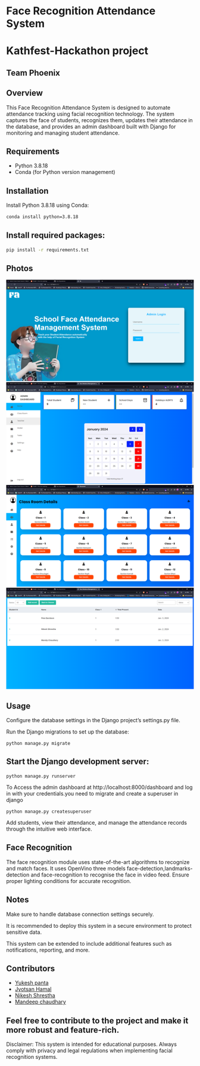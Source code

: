 # Face Recognition Attendance System
# Kathfest-Hackathon project
## Team Phoenix
## Overview
This Face Recognition Attendance System is designed to automate attendance tracking using facial recognition technology. The system captures the face of students, recognizes them, updates their attendance in the database, and provides an admin dashboard built with Django for monitoring and managing student attendance.

## Requirements
- Python 3.8.18
- Conda (for Python version management)

## Installation
Install Python 3.8.18 using Conda:
```bash
conda install python=3.8.18
```
## Install required packages:
```bash
pip install -r requirements.txt

```
## Photos
![dashboard](photos/heh.png)
![spil](photos/jimo.png)
![noo](photos/pl.png)
![mo](photos/kimo.png)
## Usage
Configure the database settings in the Django project’s settings.py file.

Run the Django migrations to set up the database:

```
python manage.py migrate

```

## Start the Django development server:
```
python manage.py runserver

```
To Access the admin dashboard at http://localhost:8000/dashboard and log in with your credentials.you need to migrate and create a superuser in django
```
python manage.py createsuperuser
```

Add students, view their attendance, and manage the attendance records through the intuitive web interface.
## Face Recognition
The face recognition module uses state-of-the-art algorithms to recognize and match faces.
It uses OpenVino three models face-detection,landmarks-detection and face-recognition to recognise the face in video feed.
Ensure proper lighting conditions for accurate recognition.
## Notes
Make sure to handle database connection settings securely.

It is recommended to deploy this system in a secure environment to protect sensitive data.

This system can be extended to include additional features such as notifications, reporting, and more.

## Contributors
- [Yukesh panta](https://github.com/YukeshPanta)
- [Jyotsan Hamal](https://github.com/Jyotsan-Hamal)
- [Nikesh Shrestha](https://github.com/Nik-doid)
- [Mandeep chaudhary](https://github.com/Mandip69)

## Feel free to contribute to the project and make it more robust and feature-rich.

Disclaimer: This system is intended for educational purposes. Always comply with privacy and legal regulations when implementing facial recognition systems.
